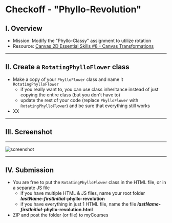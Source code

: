 # Checkoff - "Phyllo-Revolution"

## I. Overview
- Mission: Modify the "Phyllo-Classy" assignment to utilize rotation
- Resource: [Canvas 2D Essential Skills #8 - Canvas Transformations](https://github.com/tonethar/IGME-330-Master/blob/master/notes/8-canvas-transformations.md)

<hr>


## II. Create a `RotatingPhylloFlower` class
- Make a copy of your `PhylloFlower` class and name it `RotatingPhylloFlower`
  - if you really want to, you can use class inheritance instead of just copying the entire class (but you don't have to)
  - update the rest of your code (replace `PhylloFlower` with `RotatingPhylloFlower`) and be sure that everything still works
- XX

<hr>

## III. Screenshot


<hr>

![screenshot](_images/phyllo-revolution-1.gif)

<hr>


## IV. Submission

- You are free to put the `RotatingPhylloFlower` class in the HTML file, or in a separate JS file
  - if you have multiple HTML & JS files, name your root folder ***lastName-firstInitial*-phyllo-revolution**
  - if you have everything in just 1 HTML file, name the file ***lastName-firstInitial*-phyllo-revolution.html**
- ZIP and post the folder (or file) to myCourses

